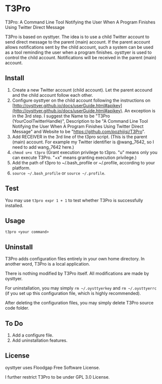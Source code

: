 # T3Pro
T3Pro: A Command Line Tool Notifying the User When A Program Finishes Using Twitter Direct Message

T3Pro is based on oysttyer. The idea is to use a child Twitter account to send direct message to the parent (main) account. If the parent account allows notifications sent by the child account, such a system can be used as a tool reminding the user when a program finishes. oysttyer is used to control the child account. Notifications will be received in the parent (main) account.

## Install

1. Create a new Twitter account (child account). Let the parent accound and the child account follow each other.
2. Configure oysttyer on the child account following the instructions on [http://oysttyer.github.io/docs/userGuide.html#apikey](http://oysttyer.github.io/docs/userGuide.html#apikey). An exception is in the 3rd step. I suggest the Name to be "T3Pro (YourCoolTwitterHandle)", Description to be "A Command Line Tool Notifying the User When A Program Finishes Using Twitter Direct Message" and Website to be "https://github.com/pozhijisi/T3Pro".
3. Add RECEIVER in the 3rd line of the t3pro script. (This is the parent (main) account. For example my Twitter identifier is @wang_7642, so I need to add wang_7642 here.)
4. `chmod u+x t3pro` (Grant execution privilege to t3pro. "u" means only you can execute T3Pro. "+x" means granting execution privilege.)
5. Add the path of t3pro to ~/.bash_profile or ~/.profile, according to your platform.
6. `source ~/.bash_profile` or `source ~/.profile`.

## Test

You may use `t3pro expr 1 + 1` to test whether T3Pro is successfully installed.

## Usage

`t3pro <your command>`

## Uninstall

T3Pro adds configuration files entirely in your own home directory. In another word, T3Pro is a local application.

There is nothing modified by T3Pro itself. All modifications are made by oysttyer.

For uninstallation, you may simply `rm ~/.oysttyerkey` and `rm ~/.oysttyerrc` (if you set up this configuration file, which is highly recommended).

After deleting the configuration files, you may simply delete T3Pro source code folder.

## To Do

1. Add a configure file.
2. Add uninstallation features.

## License

oysttyer uses Floodgap Free Software License.

I further restrict T3Pro to be under GPL 3.0 License.
